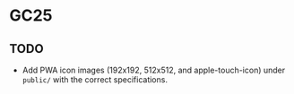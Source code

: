 # GC25

## TODO

- Add PWA icon images (192x192, 512x512, and apple-touch-icon) under `public/` with the correct specifications.
